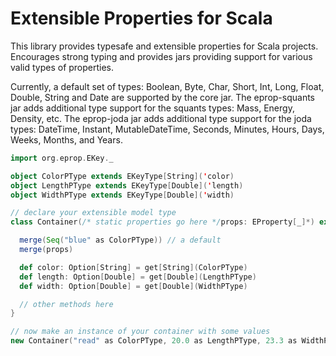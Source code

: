 # Extensible Properties for Scala

This library provides typesafe and extensible properties for Scala projects.
Encourages strong typing and provides jars providing support for various
valid types of properties.  

Currently, a default set of types: Boolean, Byte, Char, Short, Int, Long, 
Float, Double, String and Date are supported by the core jar.  The 
eprop-squants jar adds additional type support for the squants types: Mass, 
Energy, Density, etc.
The eprop-joda jar adds additional type support for the joda types:
DateTime, Instant, MutableDateTime, Seconds, Minutes, Hours, Days, Weeks, 
Months, and Years.

```scala
import org.eprop.EKey._

object ColorPType extends EKeyType[String]('color)
object LengthPType extends EKeyType[Double]('length)
object WidthPType extends EKeyType[Double]('width)

// declare your extensible model type
class Container(/* static properties go here */props: EProperty[_]*) extends Extensible {

  merge(Seq("blue" as ColorPType)) // a default
  merge(props)

  def color: Option[String] = get[String](ColorPType)
  def length: Option[Double] = get[Double](LengthPType)
  def width: Option[Double] = get[Double](WidthPType)

  // other methods here      
}

// now make an instance of your container with some values
new Container("read" as ColorPType, 20.0 as LengthPType, 23.3 as WidthPType)

```
